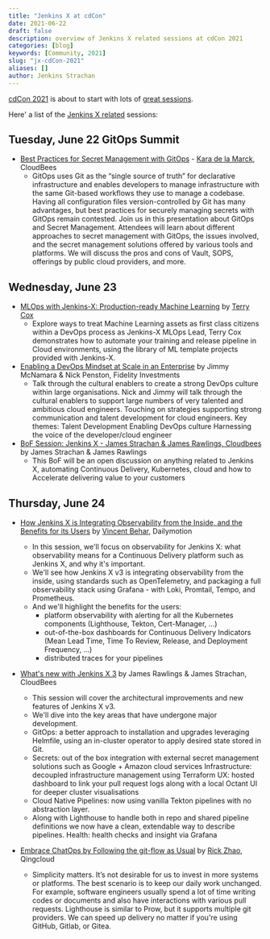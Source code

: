 ```yaml
---
title: "Jenkins X at cdCon"
date: 2021-06-22
draft: false
description: overview of Jenkins X related sessions at cdCon 2021
categories: [blog]
keywords: [Community, 2021]
slug: "jx-cdCon-2021"
aliases: []
author: Jenkins Strachan
---
```


[cdCon 2021](https://events.linuxfoundation.org/cdcon/) is about to start with lots of [great sessions](https://events.linuxfoundation.org/cdcon/program/schedule/).

Here' a list of the [Jenkins X related](https://jenkins-x.io/) sessions:
            
## Tuesday, June 22 GitOps Summit

* [Best Practices for Secret Management with GitOps](https://sched.co/il6v) - [Kara de la Marck](https://gitopssummit2021.sched.com/speaker/kdelamarck), CloudBees
    * GitOps uses Git as the “single source of truth” for declarative infrastructure and enables developers to manage infrastructure with the same Git-based workflows they use to manage a codebase. Having all configuration files version-controlled by Git has many advantages, but best practices for securely managing secrets with GitOps remain contested. Join us in this presentation about GitOps and Secret Management. Attendees will learn about different approaches to secret management with GitOps, the issues involved, and the secret management solutions offered by various tools and platforms. We will discuss the pros and cons of Vault, SOPS, offerings by public cloud providers, and more.

## Wednesday, June 23
                 
* [MLOps with Jenkins-X: Production-ready Machine Learning](https://sched.co/ios6) by [Terry Cox](https://cdcon2021.sched.com/speaker/terry289)
    * Explore ways to treat Machine Learning assets as first class citizens within a DevOps process as Jenkins-X MLOps Lead, Terry Cox demonstrates how to automate your training and release pipeline in Cloud environments, using the library of ML template projects provided with Jenkins-X.
* [Enabling a DevOps Mindset at Scale in an Enterprise](https://sched.co/iouo) by Jimmy McNamara & Nick Penston, Fidelity Investments
    * Talk through the cultural enablers to create a strong DevOps culture within large organisations. Nick and Jimmy will talk through the cultural enablers to support large numbers of very talented and ambitious cloud engineers. Touching on strategies supporting strong communication and talent development for cloud engineers. Key themes: Talent Development Enabling DevOps culture Harnessing the voice of the developer/cloud engineer
* [BoF Session: Jenkins X - James Strachan & James Rawlings, Cloudbees](https://sched.co/j06v) by James Strachan & James Rawlings
    * This BoF will be an open discussion on anything related to Jenkins X, automating Continuous Delivery, Kubernetes, cloud and how to Accelerate delivering value to your customers


## Thursday, June 24

* [How Jenkins X is Integrating Observability from the Inside, and the Benefits for its Users](https://sched.co/ios0) by [Vincent Behar](https://cdcon2021.sched.com/speaker/vincent.behar1), Dailymotion
    * In this session, we'll focus on observability for Jenkins X: what observability means for a Continuous Delivery platform such as Jenkins X, and why it's important.
    * We'll see how Jenkins X v3 is integrating observability from the inside, using standards such as OpenTelemetry, and packaging a full observability stack using Grafana - with Loki, Promtail, Tempo, and Prometheus.
    * And we'll highlight the benefits for the users:
      * platform observability with alerting for all the Kubernetes components (Lighthouse, Tekton, Cert-Manager, ...)
      * out-of-the-box dashboards for Continuous Delivery Indicators (Mean Lead Time, Time To Review, Release, and Deployment Frequency, ...)
      * distributed traces for your pipelines
* [What's new with Jenkins X 3](https://sched.co/iotV) by James Rawlings & James Strachan, CloudBees
    * This session will cover the architectural improvements and new features of Jenkins X v3. 
    * We'll dive into the key areas that have undergone major development. 
    * GitOps: a better approach to installation and upgrades leveraging Helmfile, using an in-cluster operator to apply desired state stored in Git. 
    * Secrets: out of the box integration with external secret management solutions such as Google + Amazon cloud services Infrastructure: decoupled infrastructure management using Terraform UX: hosted dashboard to link your pull request logs along with a local Octant UI for deeper cluster visualisations
    * Cloud Native Pipelines: now using vanilla Tekton pipelines with no abstraction layer. 
    * Along with Lighthouse to handle both in repo and shared pipeline definitions we now have a clean, extendable way to describe pipelines. Health: health checks and insight via Grafana
    
* [Embrace ChatOps by Following the git-flow as Usual](https://sched.co/iote) by [Rick Zhao](https://cdcon2021.sched.com/speaker/rick417), Qingcloud
    * Simplicity matters. It’s not desirable for us to invest in more systems or platforms. The best scenario is to keep our daily work unchanged. For example, software engineers usually spend a lot of time writing codes or documents and also have interactions with various pull requests. Lighthouse is similar to Prow, but it supports multiple git providers. We can speed up delivery no matter if you're using GitHub, Gitlab, or Gitea.

